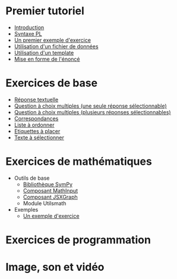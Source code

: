 # Premier tutoriel

* [Introduction](intro_tutoriel.md)
* [Syntaxe PL](syntaxe_pl.md)
* [Un premier exemple d'exercice](premier_exemple.md)
* [Utilisation d'un fichier de données](fichier_externe.md)
* [Utilisation d'un template](heritage.md)
* [Mise en forme de l'énoncé](forme_enonce.md)

# Exercices de base

* [Réponse textuelle](input.md)
* [Question à choix multiples (une seule réponse sélectionnable)](radio.md)
* [Question à choix multiples (plusieurs réponses sélectionnables)](checkbox.md)
* [Correspondances](matchlist.md)
* [Liste à ordonner](sortlist.md)
* [Etiquettes à placer](dragdrop.md)
* [Texte à sélectionner](textselect.md)

# Exercices de mathématiques

* Outils de base
    * [Bibliothèque SymPy](sympy.md)
    * [Composant MathInput](composant_mathinput.md)
    * [Composant JSXGraph](composant_jsxgraph.md)
    * Module Utilsmath
* Exemples
    * [Un exemple d'exercice](premier_exemple_math.md)
    
# Exercices de programmation

# Image, son et vidéo
